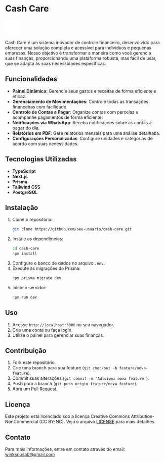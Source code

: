 # Cash Care

![Logo](public/logo.svg)

Cash Care é um sistema inovador de controle financeiro, desenvolvido para oferecer uma solução completa e acessível para indivíduos e pequenas empresas. Nosso objetivo é transformar a maneira como você gerencia suas finanças, proporcionando uma plataforma robusta, mas fácil de usar, que se adapta às suas necessidades específicas.

## Funcionalidades

- **Painel Dinâmico**: Gerencie seus gastos e receitas de forma eficiente e eficaz.
- **Gerenciamento de Movimentações**: Controle todas as transações financeiras com facilidade.
- **Controle de Contas a Pagar**: Organize contas com parcelas e acompanhe pagamentos de forma eficiente.
- **Notificações via WhatsApp**: Receba notificações sobre as contas a pagar do dia.
- **Relatórios em PDF**: Gere relatórios mensais para uma análise detalhada.
- **Configurações Personalizadas**: Configure unidades e categorias de acordo com suas necessidades.

## Tecnologias Utilizadas

- **TypeScript**
- **Next.js**
- **Prisma**
- **Tailwind CSS**
- **PostgreSQL**

## Instalação

1. Clone o repositório:
   ```bash
   git clone https://github.com/seu-usuario/cash-care.git
   ```
2. Instale as dependências:
   ```bash
   cd cash-care
   npm install
   ```
3. Configure o banco de dados no arquivo `.env`.
4. Execute as migrações do Prisma:
   ```bash
   npx prisma migrate dev
   ```
5. Inicie o servidor:
   ```bash
   npm run dev
   ```

## Uso

1. Acesse `http://localhost:3000` no seu navegador.
2. Crie uma conta ou faça login.
3. Utilize o painel para gerenciar suas finanças.

## Contribuição

1. Fork este repositório.
2. Crie uma branch para sua feature (`git checkout -b feature/nova-feature`).
3. Commit suas alterações (`git commit -m 'Adiciona nova feature'`).
4. Push para a branch (`git push origin feature/nova-feature`).
5. Abra um Pull Request.

## Licença

Este projeto está licenciado sob a licença Creative Commons Attribution-NonCommercial (CC BY-NC). Veja o arquivo [LICENSE](LICENSE) para mais detalhes.

## Contato

Para mais informações, entre em contato através do email: winksousa0@gmail.com
